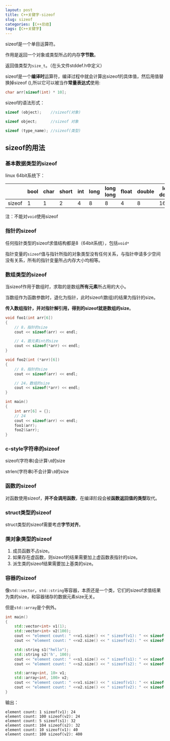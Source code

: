 ```yaml
---
layout: post
title: C++关键字-sizeof
slug: sizeof
categories: [C++总结]
tags: [C++关键字]
---
```

sizeof是一个单目运算符。

作用是返回一个对象或类型所占的内存**字节数**。

返回值类型为`size_t`。（在头文件stddef.h中定义）

sizeof是一个**编译时**运算符，编译过程中就会计算出sizeof的具体值，然后用值替换掉sizeof (),所以它可以被当作**常量表达式**使用:

```cpp
char arr[sizeof(int) * 10];
```
sizeof的语法形式：

```cpp
sizeof (object);    //sizeof(对象)

sizeof object;      //sizeof 对象

sizeof (type_name); //sizeof(类型)
```

## sizeof的用法

### 基本数据类型的sizeof
linux 64bit系统下：


||bool|char|short|int|long|long long|float|double|long double|
|---|---|---|---|---|---|---|---|---|---|
|sizeof|1|1|2|4|8|8|4|8|16|

注：不能对`void`使用sizeof
### 指针的sizeof
任何指针类型的sizeof求值结构都是8（64bit系统），包括`void*`

指针变量的`sizeof`值与指针所指的对象类型没有任何关系，与指针申请多少空间没有关系，所有的指针变量所占内存大小均相等。
### 数组类型的sizeof
当sizeof作用于数组时，求取的是数组**所有元素**所占用的大小。

当数组作为函数参数时，退化为指针，此时sizeof(数组)的结果为指针的size。

**传入数组指针，并对指针解引用，得到的sizeof就是数组的size**。

```cpp
void foo1(int arr[6])
{
    // 8，指针的size
    cout << sizeof(arr) << endl;

    // 4，首元素int的size
    cout << sizeof(*arr) << endl;
}

void foo2(int (*arr)[6])
{
    // 8，指针的size
    cout << sizeof(arr) << endl;

    // 24，数组的size
    cout << sizeof(*arr) << endl;
}

int main()
{
    int arr[6] = {};
    // 24
    cout << sizeof(arr) << endl;
    foo1(arr);
    foo2(&arr);
}
```
### c-style字符串的sizeof
sizeof(字符串)会计算`\0`的size

strlen(字符串)不会计算`\0`的size

### 函数的sizeof
对函数使用sizeof，**并不会调用函数**，在编译阶段会被**函数返回值的类型**取代。
### struct类型的sizeof
struct类型的sizeof需要考虑**字节对齐**。

### 类对象类型的sizeof
1. 成员函数不占size。
2. 如果存在虚函数，则sizeof的结果需要加上虚函数表指针的size。
3. 派生类的sizeof结果需要加上基类的size。

### 容器的sizeof

像`std::vector`，`std::string`等容器，本质还是一个类，它们的sizeof求值结果为类的size，和容器储存的数据元素size无关。

但是`std::array`是个例外。

```cpp
int main()
{
    std::vector<int> v1(1);
    std::vector<int> v2(100);
    cout << "element count: " <<v1.size() << " sizeof(v1): " << sizeof(v1) << endl;
    cout << "element count: " <<v2.size() << " sizeof(v2): " << sizeof(v2) << endl;

    std::string s1("hello");
    std::string s2('h', 100);
    cout << "element count: " <<s1.size() << " sizeof(s1): " << sizeof(s1) << endl;
    cout << "element count: " <<s2.size() << " sizeof(s2): " << sizeof(s2) << endl;

    std::array<int, 10> v1;
    std::array<int, 100> v2;
    cout << "element count: " <<v1.size() << " sizeof(v1): " << sizeof(v1) << endl;
    cout << "element count: " <<v2.size() << " sizeof(v2): " << sizeof(v2) << endl;
}
```
输出：
```
element count: 1 sizeof(v1): 24
element count: 100 sizeof(v2): 24
element count: 5 sizeof(s1): 32
element count: 104 sizeof(s2): 32
element count: 10 sizeof(v1): 40
element count: 100 sizeof(v2): 400
```
